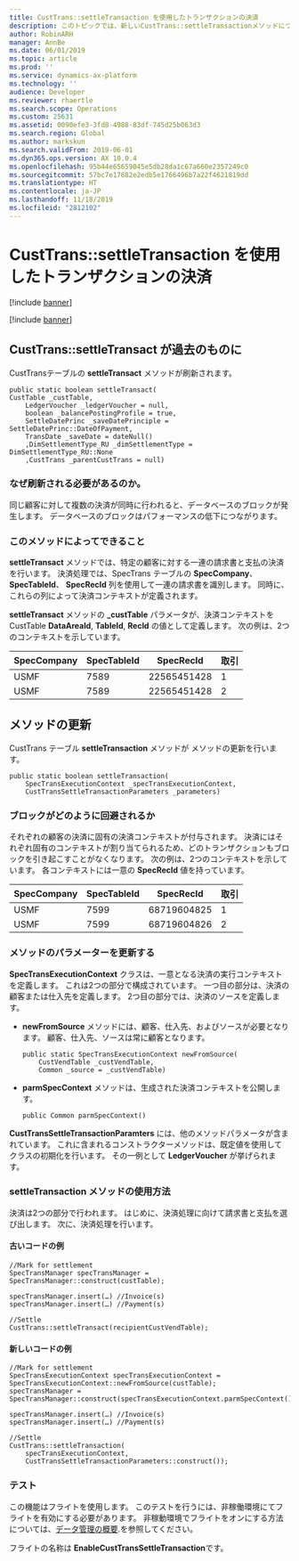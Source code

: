 ```yaml
---
title: CustTrans::settleTransaction を使用したトランザクションの決済
description: このトピックでは、新しいCustTrans::settleTransactionメソッドについて説明を行い、CustTrans::settleTransact には実装されていない新機能について説明します。
author: RobinARH
manager: AnnBe
ms.date: 06/01/2019
ms.topic: article
ms.prod: ''
ms.service: dynamics-ax-platform
ms.technology: ''
audience: Developer
ms.reviewer: rhaertle
ms.search.scope: Operations
ms.custom: 25631
ms.assetid: 0090efe3-3fd8-4988-83df-745d25b063d3
ms.search.region: Global
ms.author: markskun
ms.search.validFrom: 2019-06-01
ms.dyn365.ops.version: AX 10.0.4
ms.openlocfilehash: 95b44e65659045e5db28da1c67a660e2357249c0
ms.sourcegitcommit: 57bc7e17682e2edb5e1766496b7a22f4621819dd
ms.translationtype: HT
ms.contentlocale: ja-JP
ms.lasthandoff: 11/18/2019
ms.locfileid: "2812102"
---
```

# <a name="settle-transactions-by-using-custtranssettletransaction"></a>CustTrans::settleTransaction を使用したトランザクションの決済

[!include [banner](../includes/banner.md)]

[!include [banner](../includes/preview-banner.md)]

## <a name="custtranssettletransact-is-obsolete"></a>CustTrans::settleTransact が過去のものに

CustTransテーブルの **settleTransact** メソッドが刷新されます。

```X++
public static boolean settleTransact(
CustTable _custTable,
    LedgerVoucher _ledgerVoucher = null,
    boolean _balancePostingProfile = true,
    SettleDatePrinc _saveDatePrinciple = SettleDatePrinc::DateOfPayment,
    TransDate _saveDate = dateNull()
    ,DimSettlementType_RU _dimSettlementType = DimSettlementType_RU::None
    ,CustTrans _parentCustTrans = null)
```

### <a name="why-is-it-marked-as-obsolete"></a>なぜ刷新される必要があるのか。

同じ顧客に対して複数の決済が同時に行われると、データベースのブロックが発生します。 データベースのブロックはパフォーマンスの低下につながります。

### <a name="what-does-the-method-do"></a>このメソッドによってできること

**settleTransact** メソッドでは、特定の顧客に対する一連の請求書と支払の決済を行います。 決済処理では、SpecTrans テーブルの **SpecCompany**、 **SpecTableId**、 **SpecRecId** 列を使用して一連の請求書を識別します。 同時に、これらの列によって決済コンテキストが定義されます。

**settleTransact** メソッドの **\_custTable** パラメータが、決済コンテキストをCustTable **DataAreaId**, **TableId**, **RecId** の値として定義します。 次の例は、2つのコンテキストを示しています。

| SpecCompany | SpecTableId | SpecRecId | 取引 |
|---|---|---|---|
| USMF | 7589 | 22565451428 | 1 |
| USMF | 7589 | 22565451428 | 2 |

## <a name="replacement-method"></a>メソッドの更新

CustTrans テーブル **settleTransaction** メソッドが メソッドの更新を行います。

```X++
public static boolean settleTransaction(
    SpecTransExecutionContext _specTransExecutionContext,
    CustTransSettleTransactionParameters _parameters)
```

### <a name="how-blocking-will-be-avoided"></a>ブロックがどのように回避されるか

それぞれの顧客の決済に固有の決済コンテキストが付与されます。 決済にはそれぞれ固有のコンテキストが割り当てられるため、どのトランザクションもブロックを引き起こすことがなくなります。  次の例は、2つのコンテキストを示しています。 各コンテキストには一意の **SpecRecId** 値を持っています。

| SpecCompany | SpecTableId | SpecRecId | 取引 |
|---|---|---|---|
| USMF | 7599 | 68719604825 | 1 |
| USMF | 7599 | 68719604826 | 2 |
    
### <a name="replacement-method-parameters"></a>メソッドのパラメーターを更新する

**SpecTransExecutionContext** クラスは、一意となる決済の実行コンテキストを定義します。 これは2つの部分で構成されています。 一つ目の部分は、決済の顧客または仕入先を定義します。 2つ目の部分では、決済のソースを定義します。

+ **newFromSource** メソッドには、顧客、仕入先、およびソースが必要となります。 顧客、仕入先、ソースは常に顧客となります。

    ```X++
    public static SpecTransExecutionContext newFromSource(
        CustVendTable _custVendTable, 
        Common _source = _custVendTable)
    ```

+ **parmSpecContext** メソッドは、生成された決済コンテキストを公開します。

    ```X++
    public Common parmSpecContext()
    ```

**CustTransSettleTransactionParamters** には、他のメソッドパラメータが含まれています。 これに含まれるコンストラクターメソッドは、既定値を使用してクラスの初期化を行います。 その一例として **LedgerVoucher** が挙げられます。

### <a name="how-to-use-the-settletransaction-method"></a>settleTransaction メソッドの使用方法

決済は2つの部分で行われます。 はじめに、決済処理に向けて請求書と支払を選び出します。 次に、決済処理を行います。

#### <a name="obsolete-code-example"></a>古いコードの例

```X++
//Mark for settlement
SpecTransManager specTransManager = SpecTransManager::construct(custTable);

specTransManager.insert(…) //Invoice(s)
specTransManager.insert(…) //Payment(s)

//Settle
CustTrans::settleTransact(recipientCustVendTable);
```

#### <a name="new-code-example"></a>新しいコードの例

```X++
//Mark for settlement
SpecTransExecutionContext specTransExecutionContext = SpecTransExecutionContext::newFromSource(custTable);
specTransManager = SpecTransManager::construct(specTransExecutionContext.parmSpecContext());

specTransManager.insert(…) //Invoice(s)
specTransManager.insert(…) //Payment(s)

//Settle
CustTrans::settleTransaction(
    specTransExecutionContext,
    CustTransSettleTransactionParameters::construct());
```

### <a name="testing"></a>テスト

この機能はフライトを使用します。 このテストを行うには、非稼働環境にてフライトを有効にする必要があります。 非稼動環境でフライトをオンにする方法については、[データ管理の概要](../data-entities/data-entities-data-packages.md#features-flighted-in-data-management-and-enabling-flighted-features).を参照してください。

フライトの名称は **EnableCustTransSettleTransaction**です。
